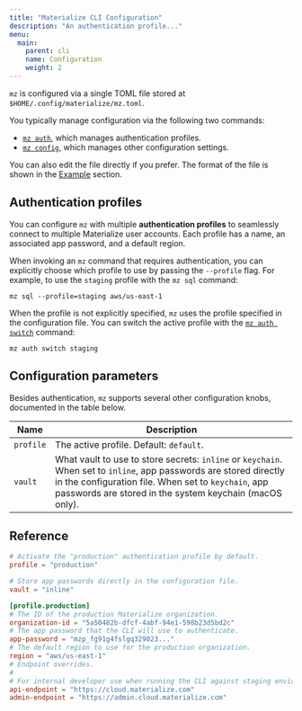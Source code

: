 ```yaml
---
title: "Materialize CLI Configuration"
description: "An authentication profile..."
menu:
  main:
    parent: cli
    name: Configuration
    weight: 2
---
```


`mz` is configured via a single TOML file stored at
`$HOME/.config/materialize/mz.toml`.

You typically manage configuration via the following two commands:

  * [`mz auth`](../reference/auth), which manages authentication profiles.
  * [`mz config`](../reference/config), which manages other configuration
    settings.

You can also edit the file directly if you prefer. The format of the file is
shown in the [Example](#example) section.

## Authentication profiles

You can configure `mz` with multiple **authentication profiles** to seamlessly
connect to multiple Materialize user accounts. Each profile has a name, an
associated app password, and a default region.

When invoking an `mz` command that requires authentication, you can explicitly
choose which profile to use by passing the `--profile` flag. For example, to use
the `staging` profile with the `mz sql` command:

```
mz sql --profile=staging aws/us-east-1
```

When the profile is not explicitly specified, `mz` uses the profile specified in
the configuration file. You can switch the active profile with the [`mz auth
switch`](../reference/auth/#switch) command:

```
mz auth switch staging
```

## Configuration parameters

Besides authentication, `mz` supports several other configuration knobs,
documented in the table below.

Name      | Description
----------|------------------------
`profile` | The active profile. Default: `default`.
`vault`   | What vault to use to store secrets: `inline` or `keychain`. When set to `inline`, app passwords are stored directly in the configuration file. When set to `keychain`, app passwords are stored in the system keychain (macOS only).

## Reference

```toml
# Activate the "production" authentication profile by default.
profile = "production"

# Store app passwords directly in the configuration file.
vault = "inline"

[profile.production]
# The ID of the production Materialize organization.
organization-id = "5a50482b-dfcf-4abf-94e1-598b23d5bd2c"
# The app password that the CLI will use to authenticate.
app-password = "mzp_fg91g4fslgq329023..."
# The default region to use for the production organization.
region = "aws/us-east-1"
# Endpoint overrides.
#
# For internal developer use when running the CLI against staging environments.
api-endpoint = "https://cloud.materialize.com"
admin-endpoint = "https://admin.cloud.materialize.com"
```
